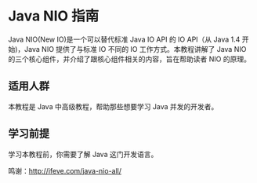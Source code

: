 # Java NIO 指南

Java NIO(New IO)是一个可以替代标准 Java IO API 的 IO API（从 Java 1.4 开始)，Java NIO 提供了与标准 IO 不同的 IO 工作方式。本教程讲解了 Java NIO 的三个核心组件，并介绍了跟核心组件相关的内容，旨在帮助读者 NIO 的原理。

## 适用人群

本教程是 Java 中高级教程，帮助那些想要学习 Java 并发的开发者。

## 学习前提

学习本教程前，你需要了解 Java 这门开发语言。

鸣谢：<http://ifeve.com/java-nio-all/>
